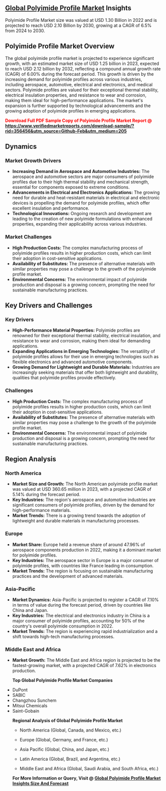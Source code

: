 <h2><a href="https://www.verifiedmarketreports.com/download-sample/?rid=356456&amp;utm_source=Github&amp;utm_medium=205" target="_blank">Global Polyimide Profile Market</a> Insights</h2><p>Polyimide Profile Market size was valued at USD 1.30 Billion in 2022 and is projected to reach USD 2.10 Billion by 2030, growing at a CAGR of 6.5% from 2024 to 2030.</p><p> <h2>Polyimide Profile Market Overview</h2> <p>The global polyimide profile market is projected to experience significant growth, with an estimated market size of USD 1.25 billion in 2023, expected to reach USD 2.12 billion by 2032, reflecting a compound annual growth rate (CAGR) of 6.00% during the forecast period. This growth is driven by the increasing demand for polyimide profiles across various industries, including aerospace, automotive, electrical and electronics, and medical sectors. Polyimide profiles are valued for their exceptional thermal stability, electrical insulation properties, and resistance to wear and corrosion, making them ideal for high-performance applications. The market's expansion is further supported by technological advancements and the growing adoption of polyimide profiles in emerging applications. </p> <p><strong><p><span class=""><span style="color: #ff0000;"><strong>Download Full PDF Sample Copy of Polyimide Profile Market Report</strong> @ </span><a href="https://www.verifiedmarketreports.com/download-sample/?rid=356456&amp;utm_source=Github-Feb&amp;utm_medium=205" target="_blank">https://www.verifiedmarketreports.com/download-sample/?rid=356456&amp;utm_source=Github-Feb&amp;utm_medium=205</a></span></p></strong></p> <h2>Dynamics</h2> <h3>Market Growth Drivers</h3> <ul> <li><strong>Increasing Demand in Aerospace and Automotive Industries:</strong> The aerospace and automotive sectors are major consumers of polyimide profiles due to their high thermal stability and mechanical strength, essential for components exposed to extreme conditions. </li> <li><strong>Advancements in Electrical and Electronics Applications:</strong> The growing need for durable and heat-resistant materials in electrical and electronic devices is propelling the demand for polyimide profiles, which offer excellent insulation and performance. </li> <li><strong>Technological Innovations:</strong> Ongoing research and development are leading to the creation of new polyimide formulations with enhanced properties, expanding their applicability across various industries. </li> </ul> <h3>Market Challenges</h3> <ul> <li><strong>High Production Costs:</strong> The complex manufacturing process of polyimide profiles results in higher production costs, which can limit their adoption in cost-sensitive applications. </li> <li><strong>Availability of Substitutes:</strong> The presence of alternative materials with similar properties may pose a challenge to the growth of the polyimide profile market. </li> <li><strong>Environmental Concerns:</strong> The environmental impact of polyimide production and disposal is a growing concern, prompting the need for sustainable manufacturing practices. </li> </ul> <h2>Key Drivers and Challenges</h2> <h3>Key Drivers</h3> <ul> <li><strong>High-Performance Material Properties:</strong> Polyimide profiles are renowned for their exceptional thermal stability, electrical insulation, and resistance to wear and corrosion, making them ideal for demanding applications. </li> <li><strong>Expanding Applications in Emerging Technologies:</strong> The versatility of polyimide profiles allows for their use in emerging technologies such as flexible electronics and advanced automotive components. </li> <li><strong>Growing Demand for Lightweight and Durable Materials:</strong> Industries are increasingly seeking materials that offer both lightweight and durability, qualities that polyimide profiles provide effectively. </li> </ul> <h3>Challenges</h3> <ul> <li><strong>High Production Costs:</strong> The complex manufacturing process of polyimide profiles results in higher production costs, which can limit their adoption in cost-sensitive applications. </li> <li><strong>Availability of Substitutes:</strong> The presence of alternative materials with similar properties may pose a challenge to the growth of the polyimide profile market. </li> <li><strong>Environmental Concerns:</strong> The environmental impact of polyimide production and disposal is a growing concern, prompting the need for sustainable manufacturing practices. </li> </ul> <h2>Region Analysis</h2> <h3>North America</h3> <ul> <li><strong>Market Size and Growth:</strong> The North American polyimide profile market was valued at USD 360.65 million in 2023, with a projected CAGR of 5.14% during the forecast period. </li> <li><strong>Key Industries:</strong> The region's aerospace and automotive industries are significant consumers of polyimide profiles, driven by the demand for high-performance materials. </li> <li><strong>Market Trends:</strong> There is a growing trend towards the adoption of lightweight and durable materials in manufacturing processes. </li> </ul> <h3>Europe</h3> <ul> <li><strong>Market Share:</strong> Europe held a revenue share of around 47.96% of aerospace components production in 2022, making it a dominant market for polyimide profiles. </li> <li><strong>Key Industries:</strong> The aerospace sector in Europe is a major consumer of polyimide profiles, with countries like France leading in consumption. </li> <li><strong>Market Trends:</strong> The region is focusing on sustainable manufacturing practices and the development of advanced materials. </li> </ul> <h3>Asia-Pacific</h3> <ul> <li><strong>Market Dynamics:</strong> Asia-Pacific is projected to register a CAGR of 7.10% in terms of value during the forecast period, driven by countries like China and Japan. </li> <li><strong>Key Industries:</strong> The electrical and electronics industry in China is a major consumer of polyimide profiles, accounting for 50% of the country's overall polyimide consumption in 2022. </li> <li><strong>Market Trends:</strong> The region is experiencing rapid industrialization and a shift towards high-tech manufacturing processes. </li> </ul> <h3>Middle East and Africa</h3> <ul> <li><strong>Market Growth:</strong> The Middle East and Africa region is projected to be the fastest-growing market, with a projected CAGR of 7.62% in electronics production.</p><p><strong>Top Global Polyimide Profile Market Companies</strong></p><div data-test-id=""><p><li>DuPont</li><li> SABIC</li><li> Changzhou Sunchem</li><li> Mitsui Chemicals</li><li> Saint-Gobain</li></p><div><strong>Regional Analysis of&nbsp;Global Polyimide Profile Market</strong></div><ul><li dir="ltr"><p dir="ltr">North America&nbsp;(Global, Canada, and Mexico, etc.)</p></li><li dir="ltr"><p dir="ltr">Europe (Global, Germany, and France, etc.)</p></li><li dir="ltr"><p dir="ltr">Asia Pacific&nbsp;(Global, China, and Japan, etc.)</p></li><li dir="ltr"><p dir="ltr">Latin America&nbsp;(Global, Brazil, and Argentina, etc.)</p></li><li dir="ltr">Middle East and Africa&nbsp;(Global, Saudi Arabia, and South Africa, etc.)</li></ul><p><strong>For More Information or Query, Visit @&nbsp;</strong><strong><a href="https://www.verifiedmarketreports.com/product/polyimide-profile-market/?utm_source=Github&amp;utm_medium=205" target="_blank">Global Polyimide Profile Market Insights Size And Forecast</a></strong></p></div>
